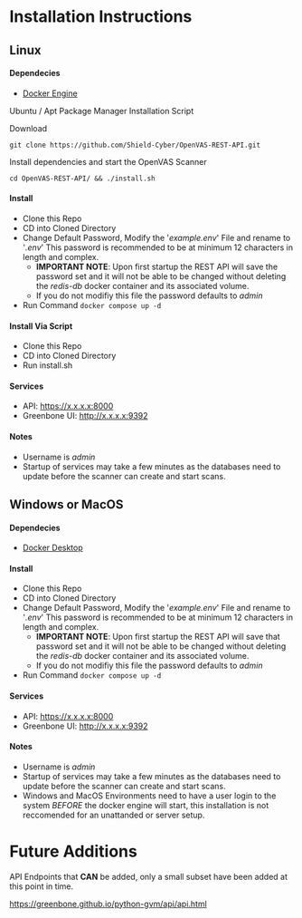 # Installation Instructions

## Linux

#### Dependecies
- [Docker Engine](https://docs.docker.com/engine/install/#server)

Ubuntu / Apt Package Manager Installation Script

Download
```
git clone https://github.com/Shield-Cyber/OpenVAS-REST-API.git
```

Install dependencies and start the OpenVAS Scanner

```
cd OpenVAS-REST-API/ && ./install.sh
```

#### Install
- Clone this Repo
- CD into Cloned Directory
- Change Default Password, Modify the '_example.env_' File and rename to '_.env_' This password is recommended to be at minimum 12 characters in length and complex.
  - **IMPORTANT NOTE**: Upon first startup the REST API will save the password set and it will not be able to be changed without deleting the _redis-db_ docker container and its associated volume.
  - If you do not modifiy this file the password defaults to _admin_
- Run Command `docker compose up -d`

#### Install Via Script
- Clone this Repo
- CD into Cloned Directory
- Run install.sh

#### Services
- API: https://x.x.x.x:8000
- Greenbone UI: http://x.x.x.x:9392

#### Notes
- Username is _admin_
- Startup of services may take a few minutes as the databases need to update before the scanner can create and start scans.

## Windows or MacOS

#### Dependecies
- [Docker Desktop](https://www.docker.com/products/docker-desktop/)

#### Install
- Clone this Repo
- CD into Cloned Directory
- Change Default Password, Modify the '_example.env_' File and rename to '_.env_' This password is recommended to be at minimum 12 characters in length and complex.
  - **IMPORTANT NOTE**: Upon first startup the REST API will save that password set and it will not be able to be changed without deleting the _redis-db_ docker container and its associated volume.
  - If you do not modifiy this file the password defaults to _admin_
- Run Command `docker compose up -d`

#### Services
- API: https://x.x.x.x:8000
- Greenbone UI: http://x.x.x.x:9392

#### Notes
- Username is _admin_
- Startup of services may take a few minutes as the databases need to update before the scanner can create and start scans.
- Windows and MacOS Environments need to have a user login to the system _BEFORE_ the docker engine will start, this installation is not reccomended for an unattanded or server setup.

# Future Additions

API Endpoints that **CAN** be added, only a small subset have been added at this point in time.

https://greenbone.github.io/python-gvm/api/api.html
